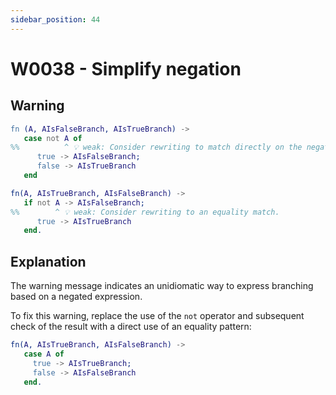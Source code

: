 ```yaml
---
sidebar_position: 44
---
```


# W0038 - Simplify negation

## Warning

```erlang
fn (A, AIsFalseBranch, AIsTrueBranch) ->
   case not A of
%%          ^ 💡 weak: Consider rewriting to match directly on the negated expression.
      true -> AIsFalseBranch;
      false -> AIsTrueBranch
   end
```

```erlang
fn(A, AIsTrueBranch, AIsFalseBranch) ->
   if not A -> AIsFalseBranch;
%%        ^ 💡 weak: Consider rewriting to an equality match.
      true -> AIsTrueBranch
   end.
```

## Explanation

The warning message indicates an unidiomatic way to express branching based
on a negated expression.

To fix this warning, replace the use of the `not` operator and subsequent
check of the result with a direct use of an equality pattern:

```erlang
fn(A, AIsTrueBranch, AIsFalseBranch) ->
   case A of
     true -> AIsTrueBranch;
     false -> AIsFalseBranch
   end.
```
